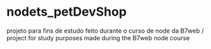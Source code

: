 # nodets_petDevShop
projeto para fins de estudo feito durante o curso de node da B7web /  project for study purposes made during the B7web node course
